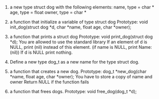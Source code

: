 1. a new type struct dog with the following elements:
name, type = char *
age, type = float
owner, type = char *
2. a function that initialize a variable of type struct dog
Prototype: void init_dog(struct dog *d, char *name, float age, char *owner);
3. a function that prints a struct dog
Prototype: void print_dog(struct dog *d);
You are allowed to use the standard library
If an element of d is NULL, print (nil) instead of this element. (if name is NULL, print Name: (nil))
If d is NULL print nothing.

4. Define a new type dog_t as a new name for the type struct dog.

5.  a function that creates a new dog.
Prototype: dog_t *new_dog(char *name, float age, char *owner);
You have to store a copy of name and owner
Return NULL if the function fails

6. a function that frees dogs.
Prototype: void free_dog(dog_t *d);
